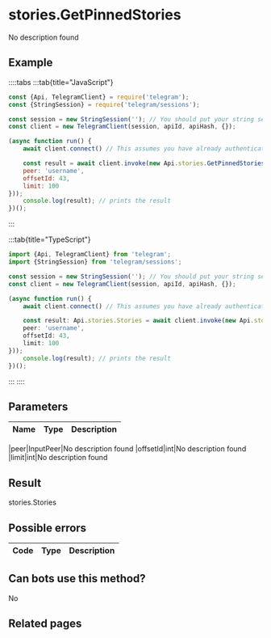 # stories.GetPinnedStories

No description found

## Example

::::tabs
:::tab{title="JavaScript"}
```js
const {Api, TelegramClient} = require('telegram');
const {StringSession} = require('telegram/sessions');

const session = new StringSession(''); // You should put your string session here
const client = new TelegramClient(session, apiId, apiHash, {});

(async function run() {
    await client.connect() // This assumes you have already authenticated with .start()

    const result = await client.invoke(new Api.stories.GetPinnedStories({
    peer: 'username',
    offsetId: 43,
    limit: 100
}));
    console.log(result); // prints the result
})();
```
:::

:::tab{title="TypeScript"}
```ts
import {Api, TelegramClient} from 'telegram';
import {StringSession} from 'telegram/sessions';

const session = new StringSession(''); // You should put your string session here
const client = new TelegramClient(session, apiId, apiHash, {});

(async function run() {
    await client.connect() // This assumes you have already authenticated with .start()

    const result: Api.stories.Stories = await client.invoke(new Api.stories.GetPinnedStories({
    peer: 'username',
    offsetId: 43,
    limit: 100
}));
    console.log(result); // prints the result
})();
```
:::
::::



## Parameters

| Name | Type | Description |
| :--: | ---- | ----------- |

|peer|InputPeer|No description found
|offsetId|int|No description found
|limit|int|No description found


## Result

stories.Stories

## Possible errors

| Code | Type | Description |
| :--: | ---- | ----------- |



## Can bots use this method?

No

## Related pages


